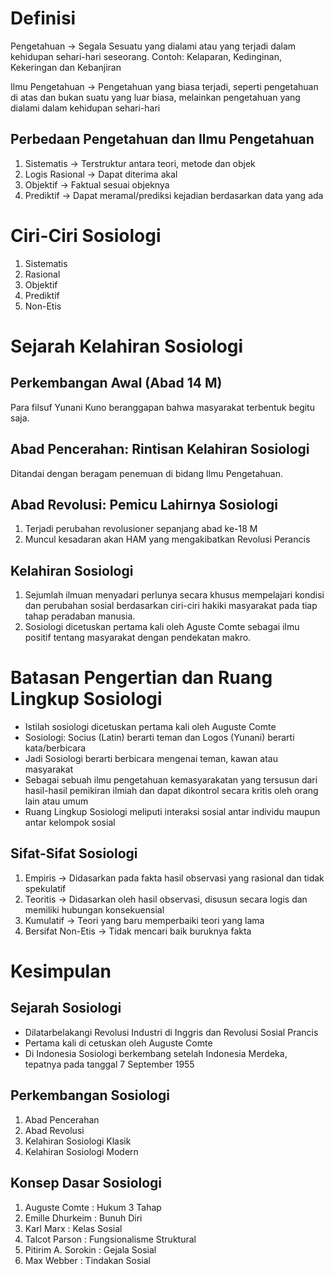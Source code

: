 # Definisi

Pengetahuan → Segala Sesuatu yang dialami atau yang terjadi dalam kehidupan sehari-hari seseorang. Contoh: Kelaparan, Kedinginan, Kekeringan dan Kebanjiran

Ilmu Pengetahuan → Pengetahuan yang biasa terjadi, seperti pengetahuan di atas dan bukan suatu yang luar biasa, melainkan pengetahuan yang dialami dalam kehidupan sehari-hari

## Perbedaan Pengetahuan dan Ilmu Pengetahuan

1. Sistematis → Terstruktur antara teori, metode dan objek
2. Logis Rasional → Dapat diterima akal
3. Objektif → Faktual sesuai objeknya
4. Prediktif → Dapat meramal/prediksi kejadian berdasarkan data yang ada

# Ciri-Ciri Sosiologi

1. Sistematis
2. Rasional
3. Objektif
4. Prediktif
5. Non-Etis

# Sejarah Kelahiran Sosiologi

## Perkembangan Awal (Abad 14 M)

Para filsuf Yunani Kuno beranggapan bahwa masyarakat terbentuk begitu saja.

## Abad Pencerahan: Rintisan Kelahiran Sosiologi

Ditandai dengan beragam penemuan di bidang Ilmu Pengetahuan.

## Abad Revolusi: Pemicu Lahirnya Sosiologi

1. Terjadi perubahan revolusioner sepanjang abad ke-18 M
2. Muncul kesadaran akan HAM yang mengakibatkan Revolusi Perancis

## Kelahiran Sosiologi

1. Sejumlah ilmuan menyadari perlunya secara khusus mempelajari kondisi dan perubahan sosial berdasarkan ciri-ciri hakiki masyarakat pada tiap tahap peradaban manusia.
2. Sosiologi dicetuskan pertama kali oleh Aguste Comte sebagai ilmu positif tentang masyarakat dengan pendekatan makro.

# Batasan Pengertian dan Ruang Lingkup Sosiologi

- Istilah sosiologi dicetuskan pertama kali oleh Auguste Comte
- Sosiologi: Socius (Latin) berarti teman dan Logos (Yunani) berarti kata/berbicara
- Jadi Sosiologi berarti berbicara mengenai teman, kawan atau masyarakat
- Sebagai sebuah ilmu pengetahuan kemasyarakatan yang tersusun dari hasil-hasil pemikiran ilmiah dan dapat dikontrol secara kritis oleh orang lain atau umum
- Ruang Lingkup Sosiologi meliputi interaksi sosial antar individu maupun antar kelompok sosial

## Sifat-Sifat Sosiologi

1. Empiris → Didasarkan pada fakta hasil observasi yang rasional dan tidak spekulatif
2. Teoritis → Didasarkan oleh hasil observasi, disusun secara logis dan memiliki hubungan konsekuensial
3. Kumulatif → Teori yang baru memperbaiki teori yang lama
4. Bersifat Non-Etis → Tidak mencari baik buruknya fakta

# Kesimpulan

## Sejarah Sosiologi

- Dilatarbelakangi Revolusi Industri di Inggris dan Revolusi Sosial Prancis
- Pertama kali di cetuskan oleh Auguste Comte
- Di Indonesia Sosiologi berkembang setelah Indonesia Merdeka, tepatnya pada tanggal 7 September 1955

## Perkembangan Sosiologi

1. Abad Pencerahan
2. Abad Revolusi
3. Kelahiran Sosiologi Klasik
4. Kelahiran Sosiologi Modern

## Konsep Dasar Sosiologi

1. Auguste Comte : Hukum 3 Tahap
2. Emille Dhurkeim : Bunuh Diri
3. Karl Marx : Kelas Sosial
4. Talcot Parson : Fungsionalisme Struktural
5. Pitirim A. Sorokin : Gejala Sosial
6. Max Webber : Tindakan Sosial